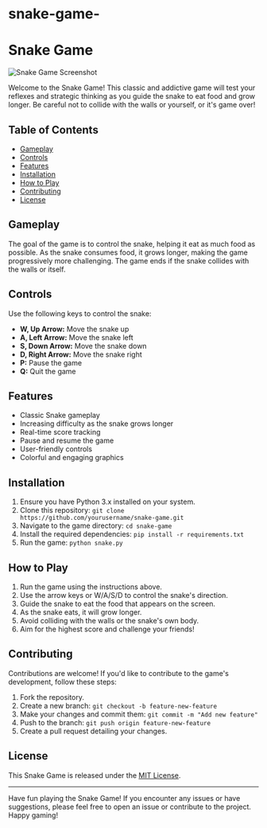 # snake-game-

# Snake Game

![Snake Game Screenshot](screenshot.png)

Welcome to the Snake Game! This classic and addictive game will test your reflexes and strategic thinking as you guide the snake to eat food and grow longer. Be careful not to collide with the walls or yourself, or it's game over!

## Table of Contents

- [Gameplay](#gameplay)
- [Controls](#controls)
- [Features](#features)
- [Installation](#installation)
- [How to Play](#how-to-play)
- [Contributing](#contributing)
- [License](#license)

## Gameplay

The goal of the game is to control the snake, helping it eat as much food as possible. As the snake consumes food, it grows longer, making the game progressively more challenging. The game ends if the snake collides with the walls or itself.

## Controls

Use the following keys to control the snake:

- **W, Up Arrow:** Move the snake up
- **A, Left Arrow:** Move the snake left
- **S, Down Arrow:** Move the snake down
- **D, Right Arrow:** Move the snake right
- **P:** Pause the game
- **Q:** Quit the game

## Features

- Classic Snake gameplay
- Increasing difficulty as the snake grows longer
- Real-time score tracking
- Pause and resume the game
- User-friendly controls
- Colorful and engaging graphics

## Installation

1. Ensure you have Python 3.x installed on your system.
2. Clone this repository: `git clone https://github.com/yourusername/snake-game.git`
3. Navigate to the game directory: `cd snake-game`
4. Install the required dependencies: `pip install -r requirements.txt`
5. Run the game: `python snake.py`

## How to Play

1. Run the game using the instructions above.
2. Use the arrow keys or W/A/S/D to control the snake's direction.
3. Guide the snake to eat the food that appears on the screen.
4. As the snake eats, it will grow longer.
5. Avoid colliding with the walls or the snake's own body.
6. Aim for the highest score and challenge your friends!

## Contributing

Contributions are welcome! If you'd like to contribute to the game's development, follow these steps:

1. Fork the repository.
2. Create a new branch: `git checkout -b feature-new-feature`
3. Make your changes and commit them: `git commit -m "Add new feature"`
4. Push to the branch: `git push origin feature-new-feature`
5. Create a pull request detailing your changes.

## License

This Snake Game is released under the [MIT License](LICENSE).

---

Have fun playing the Snake Game! If you encounter any issues or have suggestions, please feel free to open an issue or contribute to the project. Happy gaming!
